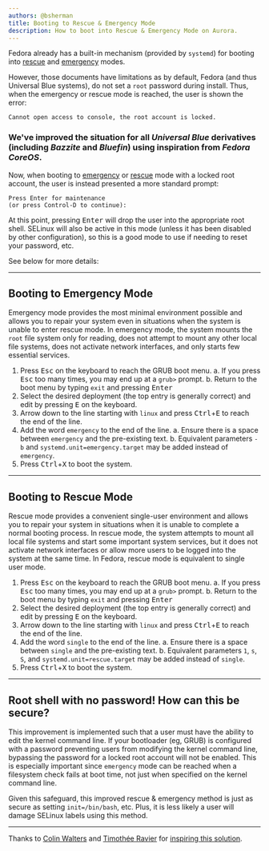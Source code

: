 ```yaml
---
authors: @bsherman
title: Booting to Rescue & Emergency Mode
description: How to boot into Rescue & Emergency Mode on Aurora.
---
```


Fedora already has a built-in mechanism (provided by `systemd`) for booting into [rescue](https://docs.fedoraproject.org/en-US/fedora/latest/system-administrators-guide/kernel-module-driver-configuration/Working_with_the_GRUB_2_Boot_Loader/#sec-Booting_to_Rescue_Mode) and [emergency](https://docs.fedoraproject.org/en-US/fedora/latest/system-administrators-guide/kernel-module-driver-configuration/Working_with_the_GRUB_2_Boot_Loader/#sec-Booting_to_Emergency_Mode) modes.

However, those documents have limitations as by default, Fedora (and thus Universal Blue systems), do not set a `root` password during install. Thus, when the emergency or rescue mode is reached, the user is shown the error: 

```
Cannot open access to console, the root account is locked.
```

### We've improved the situation for all *Universal Blue* derivatives (including *Bazzite* and *Bluefin*) using inspiration from *Fedora CoreOS*.

Now, when booting to [emergency](#booting-to-emergency-mode-2) or [rescue](#booting-to-rescue-mode-3) mode with a locked root account, the user is instead presented a more standard prompt:

```
Press Enter for maintenance
(or press Control-D to continue):
```

At this point, pressing <kbd>Enter</kbd> will drop the user into the appropriate root shell. SELinux will also be active in this mode (unless it has been disabled by other configuration), so this is a good mode to use if needing to reset your password, etc.

See below for more details:

---

## Booting to Emergency Mode

Emergency mode provides the most minimal environment possible and allows you to repair your system even in situations when the system is unable to enter rescue mode. In emergency mode, the system mounts the `root` file system only for reading, does not attempt to mount any other local file systems, does not activate network interfaces, and only starts few essential services.

1. Press <kbd>Esc</kbd> on the keyboard to reach the GRUB boot menu.
    a. If you press <kbd>Esc</kbd> too many times, you may end up at a `grub>` prompt. 
    b. Return to the boot menu by typing `exit` and pressing <kbd>Enter</kbd>
2. Select the desired deployment (the top entry is generally correct) and edit by pressing <kbd>E</kbd> on the keyboard.
3. Arrow down to the line starting with `linux` and press <kbd>Ctrl</kbd>+<kbd>E</kbd> to reach the end of the line.
4. Add the word `emergency` to the end of the line.
    a. Ensure there is a space between `emergency` and the pre-existing text.
    b. Equivalent parameters `-b` and `systemd.unit=emergency.target` may be added instead of `emergency`.
5. Press <kbd>Ctrl</kbd>+<kbd>X</kbd> to boot the system.

---

## Booting to Rescue Mode

Rescue mode provides a convenient single-user environment and allows you to repair your system in situations when it is unable to complete a normal booting process. In rescue mode, the system attempts to mount all local file systems and start some important system services, but it does not activate network interfaces or allow more users to be logged into the system at the same time. In Fedora, rescue mode is equivalent to single user mode.

1. Press <kbd>Esc</kbd> on the keyboard to reach the GRUB boot menu.
    a. If you press <kbd>Esc</kbd> too many times, you may end up at a `grub>` prompt. 
    b. Return to the boot menu by typing `exit` and pressing <kbd>Enter</kbd>
2. Select the desired deployment (the top entry is generally correct) and edit by pressing <kbd>E</kbd> on the keyboard.
3. Arrow down to the line starting with `linux` and press <kbd>Ctrl</kbd>+<kbd>E</kbd> to reach the end of the line.
4. Add the word `single` to the end of the line.
    a. Ensure there is a space between `single` and the pre-existing text.
    b. Equivalent parameters `1`, `s`, `S`, and `systemd.unit=rescue.target` may be added instead of `single`.
5. Press <kbd>Ctrl</kbd>+<kbd>X</kbd> to boot the system.

---

## Root shell with no password! How can this be secure?

This improvement is implemented such that a user must have the ability to edit the kernel command line. If your bootloader (eg, GRUB) is configured with a password preventing users from modifying the kernel command line, bypassing the password for a locked root account will not be enabled. This is especially important since `emergency` mode can be reached when a filesystem check fails at boot time, not just when specified on the kernel command line.

Given this safeguard, this improved rescue & emergency method is just as secure as setting `init=/bin/bash`, etc. Plus, it is less likely a user will damage SELinux labels using this method.

---

Thanks to [Colin Walters](https://github.com/cgwalters) and [ Timothée Ravier](https://github.com/travier) for [inspiring this solution](https://github.com/ublue-os/main/issues/470).
